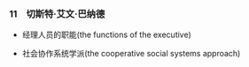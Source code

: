 ### 11　切斯特·艾文·巴纳德

-   经理人员的职能(the functions of the executive)
    
-   社会协作系统学派(the cooperative social systems approach)